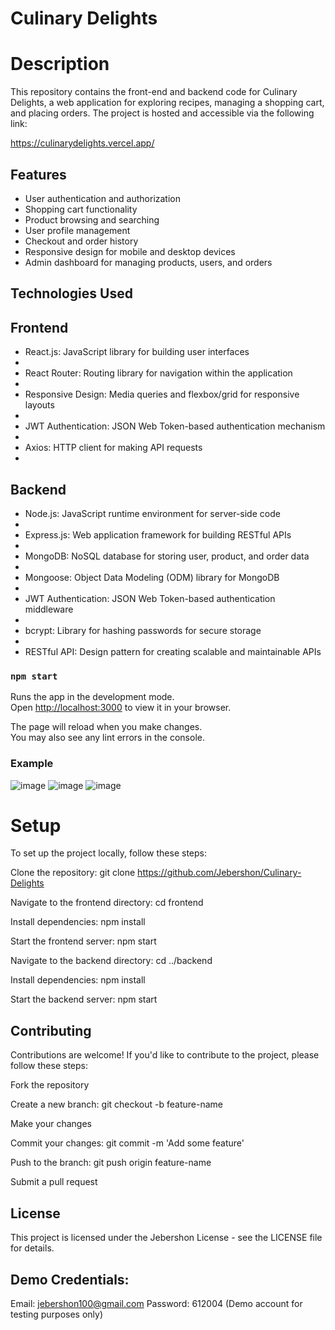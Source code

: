 # Culinary Delights

# Description
This repository contains the front-end and backend code for Culinary Delights, a web application for exploring recipes, managing a shopping cart, and placing orders. The project is hosted and accessible via the following link:


https://culinarydelights.vercel.app/


## Features
 - User authentication and authorization
 - Shopping cart functionality
 - Product browsing and searching
 - User profile management
 - Checkout and order history
 - Responsive design for mobile and desktop devices
 - Admin dashboard for managing products, users, and orders

## Technologies Used

## Frontend
 - React.js: JavaScript library for building user interfaces
 - 
 - React Router: Routing library for navigation within the application
 - 
 - Responsive Design: Media queries and flexbox/grid for responsive layouts
 - 
 - JWT Authentication: JSON Web Token-based authentication mechanism
 - 
 - Axios: HTTP client for making API requests
 - 
## Backend
 - Node.js: JavaScript runtime environment for server-side code
 - 
 - Express.js: Web application framework for building RESTful APIs
 - 
 - MongoDB: NoSQL database for storing user, product, and order data
 - 
 - Mongoose: Object Data Modeling (ODM) library for MongoDB
 - 
 - JWT Authentication: JSON Web Token-based authentication middleware
 - 
 - bcrypt: Library for hashing passwords for secure storage
 - 
 - RESTful API: Design pattern for creating scalable and maintainable APIs
   
### `npm start`

Runs the app in the development mode.\
Open [http://localhost:3000](http://localhost:3000) to view it in your browser.

The page will reload when you make changes.\
You may also see any lint errors in the console.

### Example
![image](https://github.com/Jebershon/Culinary-Delights/assets/123262772/bb8eee3a-559d-4fc7-aaa8-df79a191f508)
![image](https://github.com/Jebershon/Culinary-Delights/assets/123262772/277bcbf6-4bd6-424d-b6ae-032b0f25b0c0)
![image](https://github.com/Jebershon/Culinary-Delights/assets/123262772/7994b3aa-288c-4774-8ad1-e2e4c84304be)

# Setup
To set up the project locally, follow these steps:

Clone the repository: git clone https://github.com/Jebershon/Culinary-Delights

Navigate to the frontend directory: cd frontend

Install dependencies: npm install

Start the frontend server: npm start

Navigate to the backend directory: cd ../backend

Install dependencies: npm install

Start the backend server: npm start

## Contributing

Contributions are welcome! If you'd like to contribute to the project, please follow these steps:

Fork the repository

Create a new branch: git checkout -b feature-name

Make your changes

Commit your changes: git commit -m 'Add some feature'

Push to the branch: git push origin feature-name

Submit a pull request


## License
This project is licensed under the Jebershon License - see the LICENSE file for details.

## Demo Credentials:
Email: jebershon100@gmail.com
Password: 612004
(Demo account for testing purposes only)

